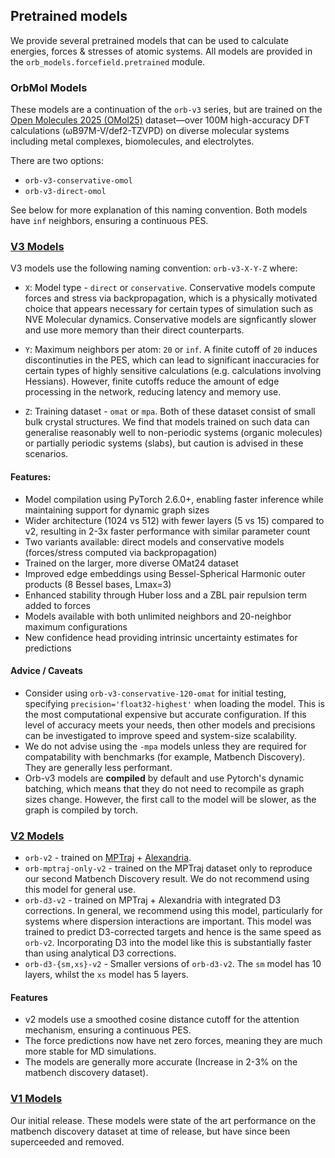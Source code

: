 ## Pretrained models

We provide several pretrained models that can be used to calculate energies, forces & stresses of atomic systems. All models are provided in the `orb_models.forcefield.pretrained` module.

### OrbMol Models

These models are a continuation of the `orb-v3` series, but are trained on the [Open Molecules 2025 (OMol25)](https://arxiv.org/pdf/2505.08762) dataset—over 100M high-accuracy DFT calculations (ωB97M-V/def2-TZVPD) on diverse molecular systems including metal complexes, biomolecules, and electrolytes.

There are two options:
* `orb-v3-conservative-omol`
* `orb-v3-direct-omol`

See below for more explanation of this naming convention. Both models have `inf` neighbors, ensuring a continuous PES.

### [V3 Models](https://arxiv.org/abs/2504.06231)
V3 models use the following naming convention: ```orb-v3-X-Y-Z``` where:
- `X`: Model type - `direct` or `conservative`. Conservative models compute forces and stress via backpropagation, which is a physically motivated choice that appears necessary for certain types of simulation such as NVE Molecular dynamics. Conservative models are signficantly slower and use more memory than their direct counterparts.

- `Y`: Maximum neighbors per atom: `20` or `inf`. A finite cutoff of `20` induces discontinuties in the PES, which can lead to significant inaccuracies for certain types of highly sensitive calculations (e.g. calculations involving Hessians). However, finite cutoffs reduce the amount of edge processing in the network, reducing latency and memory use.

- `Z`: Training dataset - `omat` or `mpa`. Both of these dataset consist of small bulk crystal structures. We find that models trained on such data can generalise reasonably well to non-periodic systems (organic molecules) or partially periodic systems (slabs), but caution is advised in these scenarios.

#### Features:
- Model compilation using PyTorch 2.6.0+, enabling faster inference while maintaining support for dynamic graph sizes
- Wider architecture (1024 vs 512) with fewer layers (5 vs 15) compared to v2, resulting in 2-3x faster performance with similar parameter count
- Two variants available: direct models and conservative models (forces/stress computed via backpropagation)
- Trained on the larger, more diverse OMat24 dataset
- Improved edge embeddings using Bessel-Spherical Harmonic outer products (8 Bessel bases, Lmax=3)
- Enhanced stability through Huber loss and a ZBL pair repulsion term added to forces
- Models available with both unlimited neighbors and 20-neighbor maximum configurations
- New confidence head providing intrinsic uncertainty estimates for predictions

#### Advice / Caveats
- Consider using `orb-v3-conservative-120-omat` for initial testing, specifying `precision='float32-highest'` when loading the model. This is the most computational expensive but accurate configuration. If this level of accuracy meets your needs, then other models and precisions can be investigated to improve speed and system-size scalability.
- We do not advise using the `-mpa` models unless they are required for compatability with benchmarks (for example, Matbench Discovery). They are generally less performant.
- Orb-v3 models are **compiled** by default and use Pytorch's dynamic batching, which means that they do not need to recompile as graph sizes change. However, the first call to the model will be slower, as the graph is compiled by torch.

### [V2 Models](https://arxiv.org/abs/2410.22570)

- `orb-v2` - trained on [MPTraj](https://figshare.com/articles/dataset/Materials_Project_Trjectory_MPtrj_Dataset/23713842?file=41619375) + [Alexandria](https://alexandria.icams.rub.de/).
- `orb-mptraj-only-v2` - trained on the MPTraj dataset only to reproduce our second Matbench Discovery result. We do not recommend using this model for general use.
- `orb-d3-v2` - trained on MPTraj + Alexandria with integrated D3 corrections. In general, we recommend using this model, particularly for systems where dispersion interactions are important. This model was trained to predict D3-corrected targets and hence is the same speed as `orb-v2`. Incorporating D3 into the model like this is substantially faster than using analytical D3 corrections.
- `orb-d3-{sm,xs}-v2` - Smaller versions of `orb-d3-v2`. The `sm` model has 10 layers, whilst the `xs` model has 5 layers.

#### Features
- v2 models use a smoothed cosine distance cutoff for the attention mechanism, ensuring a continuous PES.
- The force predictions now have net zero forces, meaning they are much more stable for MD simulations.
- The models are generally more accurate (Increase in 2-3% on the matbench discovery dataset).

### [V1 Models](https://arxiv.org/abs/2410.22570)

Our initial release. These models were state of the art performance on the matbench discovery dataset at time of release, but have since been superceeded and removed.
